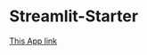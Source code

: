 # Streamlit-Starter

[This App link](https://app-datavisualization-6z8fscwydnjigkf4kadxzn.streamlit.app/)

